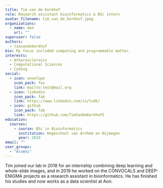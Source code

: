 ```yaml
---
title: Tim van de Kerkhof
role: Research assistant bioinformatics & BSc intern
avatar_filename: tim_van_de_kerkhof.jpeg
organizations:
  - name: Aon
    url: ""
superuser: false
authors:
  - timvandekerkhof
bio: My focus included computing and programmable matter.
interests:
  - Atherosclerosis
  - Computational Sciences
  - Coding
social:
  - icon: envelope
    icon_pack: fas
    link: mailto:test@mail.org
  - icon: linkedin
    icon_pack: fab
    link: https://www.linkedin.com/in/tvdk/
  - icon: github
    icon_pack: fab
    link: https://github.com/TimVanDeKerkhof5
education:
  courses:
    - course: BSc in Bioinformatics
      institution: Hogeschool van Arnhem en Nijmegen
      year: 2019
email: ""
user_groups:
  - "Alumni"
---
```

Tim joined our lab in 2018 for an internship combining deep learning and whole-slide images, and in 2019 he worked on the CONVOCALS and DEEP-ENIGMA projects as a research assistant in bioinformatics. He has finished his studies and now works as a data scientist at Aon.
